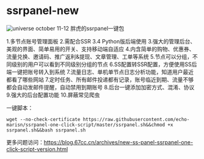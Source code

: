 # ssrpanel-new

<img src="https://user-images.githubusercontent.com/6165035/29682337-83f3017e-88bf-11e7-846c-138e9639b87f.png" alt="universe october 11-12" style="max-width:100%;">
胖虎的ssrpanel一键包

1.多节点账号管理面板
2.需配合SSR 3.4 Python版后端使用
3.强大的管理后台、美观的界面、简单易用的开关、支持移动端自适应
4.内含简单的购物、优惠券、流量兑换、邀请码、推广返利&提现、文章管理、工单等系统
5.节点可以分组，不同级别的用户可以看到不同级别分组的节点
6.SS配置转SSR配置，方便使用SS后端一键把账号转入到系统
7.流量日志、单机单节点日志分析功能，知道用户最近都看了哪些网站
7.定时任务、所有邮件投递都有记录，账号临近到期、流量不够都会自动发邮件提醒，自动禁用到期账号
8.后台一键添加加密方式、混淆、协议
9.强大的后台配置功能
10.屏蔽常见爬虫

一键脚本：

```wget --no-check-certificate https://raw.githubusercontent.com/echo-marisn/ssrpanel-one-click-script/master/ssrpanel.sh&&chmod +x ssrpanel.sh&&bash ssrpanel.sh```

更多问题访问：<a href="https://blog.67cc.cn/archives/new-ss-panel-ssrpanel-one-click-script-version.html">https://blog.67cc.cn/archives/new-ss-panel-ssrpanel-one-click-script-version.html</a>

